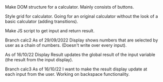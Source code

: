 Make DOM structure for a calculator.
Mainly consists of buttons.

Style grid for calculator.
Going for an original calculator without the look of a basic calculator (adding transitions).

Make JS script to get input and return result.

Branch calc2
As of 29/09/2022
Display shows numbers that are selected by user as a chain of numbers. (Doesn't write over every input).

As of 16/10/22
Display Result updates the global result of the input variable (the result from the input display).

Branch calc3
As of 16/10/22
I want to make the result display update at each input from the user.
Working on backspace functionality.

